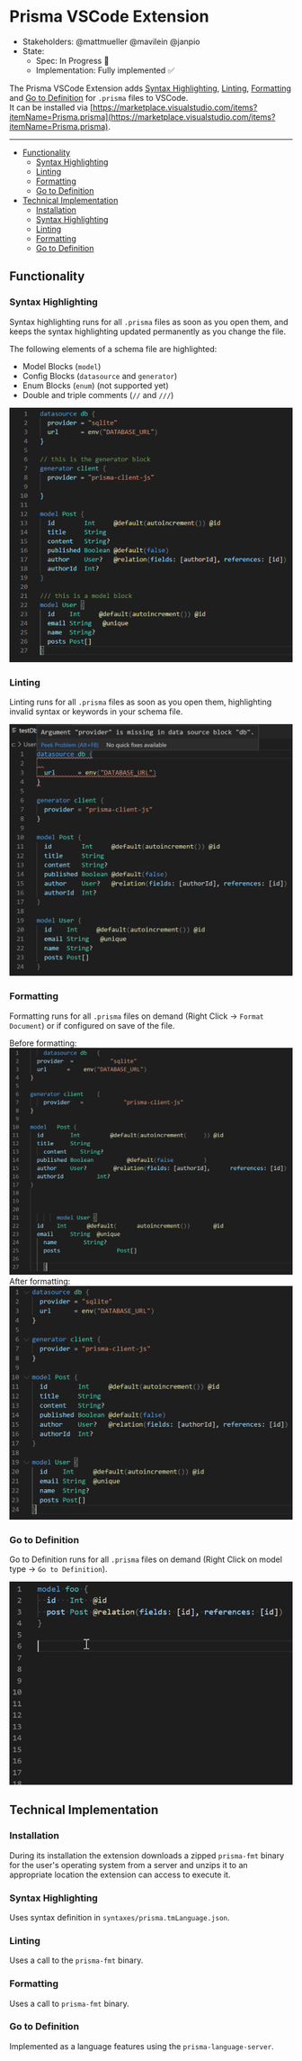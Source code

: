# Prisma VSCode Extension

- Stakeholders: @mattmueller @mavilein @janpio
- State:
  - Spec: In Progress 🚧
  - Implementation: Fully implemented ✅

The Prisma VSCode Extension adds [Syntax Highlighting](#syntax-highlighting), [Linting](#linting), [Formatting](#formatting) and [Go to Definition](#go-to-definition) for `.prisma` files to VSCode.  
It can be installed via [https://marketplace.visualstudio.com/items?itemName=Prisma.prisma](https://marketplace.visualstudio.com/items?itemName=Prisma.prisma).

---

<!-- START doctoc generated TOC please keep comment here to allow auto update -->
<!-- DON'T EDIT THIS SECTION, INSTEAD RE-RUN doctoc TO UPDATE -->


- [Functionality](#functionality)
  - [Syntax Highlighting](#syntax-highlighting)
  - [Linting](#linting)
  - [Formatting](#formatting)
  - [Go to Definition](#go-to-definition)
- [Technical Implementation](#technical-implementation)
  - [Installation](#installation)
  - [Syntax Highlighting](#syntax-highlighting-1)
  - [Linting](#linting-1)
  - [Formatting](#formatting-1)
  - [Go to Definition](#go-to-definition-1)

<!-- END doctoc generated TOC please keep comment here to allow auto update -->

## Functionality 

### Syntax Highlighting

Syntax highlighting runs for all `.prisma` files as soon as you open them, and keeps the syntax highlighting updated permanently as you change the file.

The following elements of a schema file are highlighted:

- Model Blocks (`model`)
- Config Blocks (`datasource` and `generator`)
- Enum Blocks (`enum`) (not supported yet)
- Double and triple comments (`//` and `///`)

![Alt text](./images/syntaxHighlightingScreenshot.PNG?raw=true "Syntax Highlighting example")

### Linting

Linting runs for all `.prisma` files as soon as you open them, highlighting invalid syntax or keywords in your schema file.

![Alt text](./images/lintingScreenshot.PNG?raw=true "Linting example")

### Formatting

Formatting runs for all `.prisma` files on demand (Right Click -> `Format Document`) or if configured on save of the file.

Before formatting:
![Alt text](./images/beforeFormatScreenshot.PNG?raw=true "Before formatting")
After formatting:
![Alt text](./images/afterFormatScreenshot.PNG?raw=true "After formatting")

### Go to Definition

Go to Definition runs for all `.prisma` files on demand (Right Click on model type -> `Go to Definition`).

![Alt text](./images/jump-to-definition.gif "Go to Definition Example")


## Technical Implementation

### Installation

During its installation the extension downloads a zipped `prisma-fmt` binary for the user's operating system from a server and unzips it to an appropriate location the extension can access to execute it.

###  Syntax Highlighting

Uses syntax definition in `syntaxes/prisma.tmLanguage.json`.

### Linting

Uses a call to the `prisma-fmt` binary.

### Formatting

Uses a call to `prisma-fmt` binary.

### Go to Definition

Implemented as a language features using the `prisma-language-server`.
